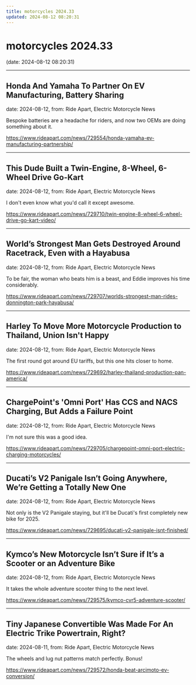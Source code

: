 ```yaml
---
title: motorcycles 2024.33
updated: 2024-08-12 08:20:31
---
```


# motorcycles 2024.33

(date: 2024-08-12 08:20:31)

---

## Honda And Yamaha To Partner On EV Manufacturing, Battery Sharing

date: 2024-08-12, from: Ride Apart, Electric Motorcycle News

Bespoke batteries are a headache for riders, and now two OEMs are doing something about it. 

<https://www.rideapart.com/news/729554/honda-yamaha-ev-manufacturing-partnership/>

---

## This Dude Built a Twin-Engine, 8-Wheel, 6-Wheel Drive Go-Kart

date: 2024-08-12, from: Ride Apart, Electric Motorcycle News

I don't even know what you'd call it except awesome.  

<https://www.rideapart.com/news/729710/twin-engine-8-wheel-6-wheel-drive-go-kart-video/>

---

## World’s Strongest Man Gets Destroyed Around Racetrack, Even with a Hayabusa

date: 2024-08-12, from: Ride Apart, Electric Motorcycle News

To be fair, the woman who beats him is a beast, and Eddie improves his time considerably. 

<https://www.rideapart.com/news/729707/worlds-strongest-man-rides-donnington-park-hayabusa/>

---

## Harley To Move More Motorcycle Production to Thailand, Union Isn't Happy

date: 2024-08-12, from: Ride Apart, Electric Motorcycle News

The first round got around EU tariffs, but this one hits closer to home. 

<https://www.rideapart.com/news/729692/harley-thailand-production-pan-america/>

---

## ChargePoint's 'Omni Port' Has CCS and NACS Charging, But Adds a Failure Point

date: 2024-08-12, from: Ride Apart, Electric Motorcycle News

I'm not sure this was a good idea.  

<https://www.rideapart.com/news/729705/chargepoint-omni-port-electric-charging-motorcycles/>

---

## Ducati’s V2 Panigale Isn’t Going Anywhere, We’re Getting a Totally New One

date: 2024-08-12, from: Ride Apart, Electric Motorcycle News

Not only is the V2 Panigale staying, but it'll be Ducati's first completely new bike for 2025. 

<https://www.rideapart.com/news/729695/ducati-v2-panigale-isnt-finished/>

---

## Kymco’s New Motorcycle Isn’t Sure if It’s a Scooter or an Adventure Bike

date: 2024-08-12, from: Ride Apart, Electric Motorcycle News

It takes the whole adventure scooter thing to the next level.  

<https://www.rideapart.com/news/729575/kymco-cvr5-adventure-scooter/>

---

## Tiny Japanese Convertible Was Made For An Electric Trike Powertrain, Right?

date: 2024-08-11, from: Ride Apart, Electric Motorcycle News

The wheels and lug nut patterns match perfectly. Bonus! 

<https://www.rideapart.com/news/729572/honda-beat-arcimoto-ev-conversion/>

